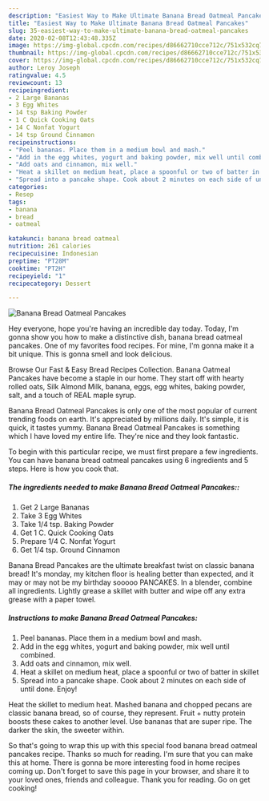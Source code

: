 ```yaml
---
description: "Easiest Way to Make Ultimate Banana Bread Oatmeal Pancakes"
title: "Easiest Way to Make Ultimate Banana Bread Oatmeal Pancakes"
slug: 35-easiest-way-to-make-ultimate-banana-bread-oatmeal-pancakes
date: 2020-02-08T12:43:48.335Z
image: https://img-global.cpcdn.com/recipes/d86662710cce712c/751x532cq70/banana-bread-oatmeal-pancakes-recipe-main-photo.jpg
thumbnail: https://img-global.cpcdn.com/recipes/d86662710cce712c/751x532cq70/banana-bread-oatmeal-pancakes-recipe-main-photo.jpg
cover: https://img-global.cpcdn.com/recipes/d86662710cce712c/751x532cq70/banana-bread-oatmeal-pancakes-recipe-main-photo.jpg
author: Leroy Joseph
ratingvalue: 4.5
reviewcount: 13
recipeingredient:
- 2 Large Bananas
- 3 Egg Whites
- 14 tsp Baking Powder
- 1 C Quick Cooking Oats
- 14 C Nonfat Yogurt
- 14 tsp Ground Cinnamon
recipeinstructions:
- "Peel bananas. Place them in a medium bowl and mash."
- "Add in the egg whites, yogurt and baking powder, mix well until combined."
- "Add oats and cinnamon, mix well."
- "Heat a skillet on medium heat, place a spoonful or two of batter in skillet"
- "Spread into a pancake shape. Cook about 2 minutes on each side of until done. Enjoy!"
categories:
- Resep
tags:
- banana
- bread
- oatmeal

katakunci: banana bread oatmeal
nutrition: 261 calories
recipecuisine: Indonesian
preptime: "PT28M"
cooktime: "PT2H"
recipeyield: "1"
recipecategory: Dessert

---
```



![Banana Bread Oatmeal Pancakes](https://img-global.cpcdn.com/recipes/d86662710cce712c/751x532cq70/banana-bread-oatmeal-pancakes-recipe-main-photo.jpg)

Hey everyone, hope you're having an incredible day today. Today, I'm gonna show you how to make a distinctive dish, banana bread oatmeal pancakes. One of my favorites food recipes. For mine, I'm gonna make it a bit unique. This is gonna smell and look delicious.

Browse Our Fast &amp; Easy Bread Recipes Collection. Banana Oatmeal Pancakes have become a staple in our home. They start off with hearty rolled oats, Silk Almond Milk, banana, eggs, egg whites, baking powder, salt, and a touch of REAL maple syrup.

Banana Bread Oatmeal Pancakes is only one of the most popular of current trending foods on earth. It's appreciated by millions daily. It's simple, it is quick, it tastes yummy. Banana Bread Oatmeal Pancakes is something which I have loved my entire life. They're nice and they look fantastic.


To begin with this particular recipe, we must first prepare a few ingredients. You can have banana bread oatmeal pancakes using 6 ingredients and 5 steps. Here is how you cook that.

##### The ingredients needed to make Banana Bread Oatmeal Pancakes::

1. Get 2 Large Bananas
1. Take 3 Egg Whites
1. Take 1/4 tsp. Baking Powder
1. Get 1 C. Quick Cooking Oats
1. Prepare 1/4 C. Nonfat Yogurt
1. Get 1/4 tsp. Ground Cinnamon


Banana Bread Pancakes are the ultimate breakfast twist on classic banana bread! It&#39;s monday, my kitchen floor is healing better than expected, and it may or may not be my birthday sooooo PANCAKES. In a blender, combine all ingredients. Lightly grease a skillet with butter and wipe off any extra grease with a paper towel. 

##### Instructions to make Banana Bread Oatmeal Pancakes:

1. Peel bananas. Place them in a medium bowl and mash.
1. Add in the egg whites, yogurt and baking powder, mix well until combined.
1. Add oats and cinnamon, mix well.
1. Heat a skillet on medium heat, place a spoonful or two of batter in skillet
1. Spread into a pancake shape. Cook about 2 minutes on each side of until done. Enjoy!


Heat the skillet to medium heat. Mashed banana and chopped pecans are classic banana bread, so of course, they represent. Fruit + nutty protein boosts these cakes to another level. Use bananas that are super ripe. The darker the skin, the sweeter within. 

So that's going to wrap this up with this special food banana bread oatmeal pancakes recipe. Thanks so much for reading. I'm sure that you can make this at home. There is gonna be more interesting food in home recipes coming up. Don't forget to save this page in your browser, and share it to your loved ones, friends and colleague. Thank you for reading. Go on get cooking!
